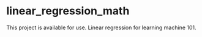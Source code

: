 # linear_regression_math
This project is available for use. Linear regression for learning machine 101.

